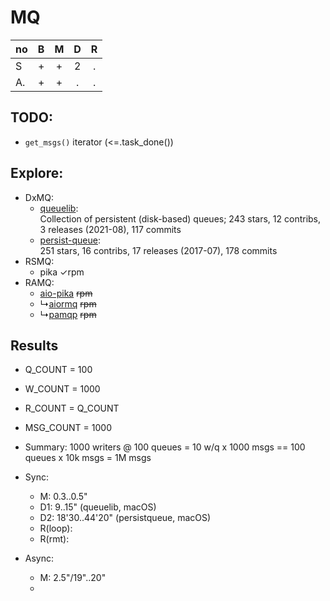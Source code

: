 # MQ

no | B | M | D | R
---|:-:|:-:|:-:|:-:
S  | + | + | 2 | .
A. | + | + | . | .

## TODO:
- `get_msgs()` iterator (<=.task_done())

## Explore:
- DxMQ:
  + [queuelib](https://github.com/scrapy/queuelib):  
     Collection of persistent (disk-based) queues; 243 stars, 12 contribs, 3 releases (2021-08), 117 commits
  + [persist-queue](https://github.com/peter-wangxu/persist-queue):  
     251 stars, 16 contribs, 17 releases (2017-07), 178 commits
- RSMQ:
  + pika &check;rpm
- RAMQ:
  + [aio-pika](https://github.com/mosquito/aio-pika) ~~rpm~~
  + &rdsh;[aiormq](https://github.com/mosquito/aiormq) ~~rpm~~
  + &rdsh;[pamqp](https://github.com/gmr/pamqp) ~~rpm~~

## Results
- Q_COUNT = 100
- W_COUNT = 1000
- R_COUNT = Q_COUNT
- MSG_COUNT = 1000
- Summary: 1000 writers @ 100 queues = 10 w/q x 1000 msgs == 100 queues x 10k msgs = 1M msgs

- Sync:
  + M: 0.3..0.5"
  + D1: 9..15" (queuelib, macOS)
  + D2: 18'30..44'20" (persistqueue, macOS)
  + R(loop):
  + R(rmt):

- Async:
  + M: 2.5"/19"..20"
  + 